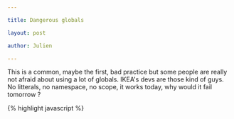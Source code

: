 ```yaml
---

title: Dangerous globals

layout: post

author: Julien

---
```



This is a common, maybe the first, bad practice but some people are really not afraid about using a lot of globals. IKEA's devs are those kind of guys. No litterals, no namespace, no scope, it works today, why would it fail tomorrow ?

{% highlight javascript %}

<script type="text/javascript" language="JavaScript">
[…]
var width = "Width:";
var height = "Height:";
var length = "Length:"
var cm = "cm";
var kg = "kg";
[…]
{% endhighlight %}

This code is from any product page, look at [this page](http://www.ikea.com/us/en/catalog/products/10159834) for instance, from line 983.